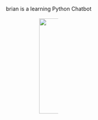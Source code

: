<p align="center">brian is a learning Python Chatbot
<br/><br/>
<img src="https://pixeldrain.com/api/file/aFxnEYGk" alt="brian2.png"  width="250" height="250" style="max-width: 10%; max-height: 10%;">
</p>
